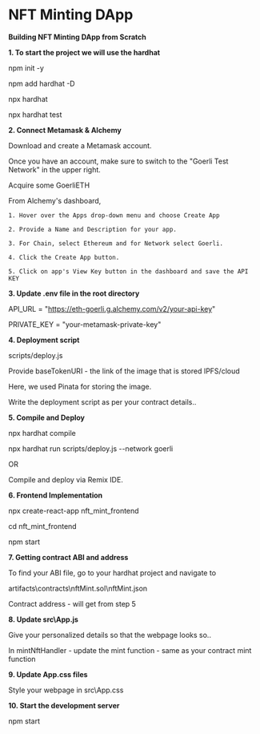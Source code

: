 # NFT Minting DApp

**Building NFT Minting DApp from Scratch**

**1. To start the project we will use the hardhat** 

  npm init -y

  npm add hardhat -D

  npx hardhat

  npx hardhat test

**2. Connect Metamask & Alchemy** 

  Download and create a Metamask account.

  Once you have an account, make sure to switch to the "Goerli Test Network" in the upper right.

  Acquire some GoerliETH
  

  From Alchemy's dashboard,

    1. Hover over the Apps drop-down menu and choose Create App

    2. Provide a Name and Description for your app.

    3. For Chain, select Ethereum and for Network select Goerli.

    4. Click the Create App button.

    5. Click on app's View Key button in the dashboard and save the API KEY

**3. Update .env file in the root directory** 

  API\_URL = "https://eth-goerli.g.alchemy.com/v2/your-api-key"

  PRIVATE\_KEY = "your-metamask-private-key"

**4. Deployment script** 

scripts/deploy.js

  Provide baseTokenURI - the link of the image that is stored IPFS/cloud

  Here, we used Pinata for storing the image.

  Write the deployment script as per your contract details..

**5. Compile and Deploy** 

  npx hardhat compile

  npx hardhat run scripts/deploy.js --network goerli

  OR

  Compile and deploy via Remix IDE.

**6. Frontend Implementation** 

  npx create-react-app nft\_mint\_frontend

  cd nft\_mint\_frontend

  npm start

**7. Getting contract ABI and address** 

  To find your ABI file, go to your hardhat project and navigate to

  artifacts\contracts\nftMint.sol\nftMint.json

  Contract address - will get from step 5

**8. Update src\App.js** 

  Give your personalized details so that the webpage looks so..

  In mintNftHandler - update the mint function - same as your contract mint function

**9. Update App.css files** 

  Style your webpage in src\App.css

**10. Start the development server** 

  npm start
  
